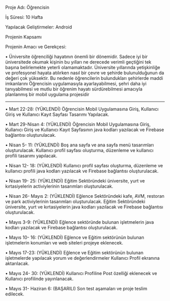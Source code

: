 Proje Adı: Öğrencisin

İş Süresi: 10 Hafta

Yapılacak Geliştirmeler: Android


Projenin Kapsamı

Projenin Amacı ve Gerekçesi:

• Üniversite öğrenciliği hayatının önemli bir dönemidir. Sadece iyi bir üniversitede
okumak kişinin bu yılları ne derecede verimli geçtiğini tek başına belirlemekte
yeterli olamamaktadır. Üniversite yıllarında yetişkinliğe ve profesyonel hayata
atılırken nasıl bir çevre ve şehirde bulunulduğunun da değeri çok yüksektir. Bu
nedenle öğrencilerin bulundukları şehirlerde maddi imkanlarını Öğrencisin
uygulamasıyla ayarlayabilmesi, şehri daha iyi tanıyabilmesi ve mutlu bir öğrenim
hayatı sürdürebilmesi amacıyla planlanmış bir mobil uygulama projesidir

-------------------------------------------------------------------------------------------------


• Mart 22-28: (YÜKLENDİ)
Öğrencisin Mobil Uygulamasına Giriş, Kullanıcı Giriş ve Kullanıcı Kayıt Sayfası Tasarımı Yapılacak.

• Mart 29-Nisan 4:  (YÜKLENDİ)
Öğrencisin Mobil Uygulamasına Giriş, Kullanıcı Giriş ve Kullanıcı Kayıt Sayfasının java kodları yazılacak ve Firebase bağlantısı oluşturulacak.

• Nisan 5- 11:  (YÜKLENDİ)
Boş ana sayfa ve ana sayfa menü tasarımları oluşturulacak. Kullanıcı profil sayfası oluşturma, düzenleme ve kullanıcı profili tasarımı yapılacak.

• Nisan 12- 18: (YÜKLENDİ)
Kullanıcı profil sayfası oluşturma, düzenleme ve kullanıcı profili java kodları yazılacak ve Firebase bağlantısı oluşturulacak.

• Nisan 19- 25: (YÜKLENDİ)
Eğitim Sektöründeki üniversite, yurt ve kırtasiyelerin activiylerinin tasarımları oluşturulacak.

• Nisan 26- Mayıs 2: (YÜKLENDİ)
Eğlence Sektöründeki kafe, AVM, restoran ve park activiylerinin tasarımları oluşturulacak.
Eğitim Sektöründeki üniversite, yurt ve kırtasiyelerin java kodları yazılacak ve Firebase bağlantısı oluşturulacak.

• Mayıs 3-9: (YÜKLENDİ)
Eğlence sektöründe bulunan işletmelerin java kodları yazılacak ve Firebase bağlantısı oluşturulacak.

• Mayıs 10- 16: (YÜKLENDİ)
Eğlence ve Eğitim sektörünün bulunan işletmelerin konumları ve web siteleri projeye eklenecek.

• Mayıs 17-23: (YÜKLENDİ)
Eğlence ve Eğitim sektörünün bulunan işletmelerde yapılacak yorum ve değerlendirmeler Kullanıcı Profil ekranına aktarılacak.

• Mayıs 24- 30: (YÜKLENDİ)
Kullanıcı Profiline Post özelliği eklenecek ve Kullanıcı profilinde yayınlanacak.

• Mayıs 31- Haziran 6: (BAŞARILI)
Son test aşamaları ve proje teslim edilecek.

